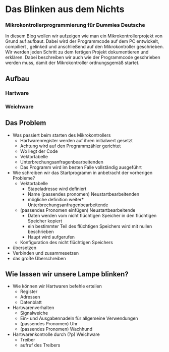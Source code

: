 # Das Blinken aus dem Nichts
### Mikrokontrollerprogrammierung für ~~Dummies~~ Deutsche

In diesem Blog wollen wir aufzeigen wie man ein Mikrokontrollerprojekt von Grund auf aufbaut. Dabei wird der Programmcode auf dem PC entwickelt, compiliert , gelinked und anschließend auf den Mikrokontroller geschrieben. Wir werden jeden Schritt zu dem fertigen Projekt dokumentieren und erklären. Dabei beschreiben wir auch wie der Programmcode geschrieben werden muss, damit der Mikrokontroller ordnungsgemäß startet. 

## Aufbau
### Hartware
### Weichware

## Das Problem
* Was passiert beim starten des Mikrokontrollers
  * Hartwarenregister werden auf ihren initialwert gesetzt
  * Achtung wird auf den Programmzähler gerichtet
  * Wo liegt der Code
  * Vektortabelle
  * Unterbrechungsanfragenbearbeitenden
  * Das Programm wird im besten Falle vollständig ausgeführt
* Wie schreiben wir das Startprogramm in anbetracht der vorherigen Probleme?
  * Vektortabelle
    * Stapeladresse wird definiert
    * Name (passendes pronomen) Neustartbearbeitenden 
    * mögliche definition weiter* Unterbrechungsanfragenbearbeitende 
  * (passendes Pronomen einfügen) Neustartbearbeitende
    * Daten werden vom nicht flüchtigen Speicher in den flüchtigen Speicher kopiert
    * ein bestimmter Teil des flüchtigen Speichers wird mit nullen beschrieben
    * Haupt wird aufgerufen
  * Konfiguration des nicht flüchtigen Speichers
* übersetzen
* Verbinden und zusammesetzen
* das große Úberschreiben

## Wie lassen wir unsere Lampe blinken?
* Wie können wir Hartwaren befehle erteilen
  * Register
  * Adressen
  * Datenblatt
* Hartwarenverhalten
  * Signalweiche
  * Ein- und Ausgabennadeln für allgemeine Verwendungen
  * (passendes Pronomen) Uhr
  * (passendes Pronomen) Wachhund
* Hartwarenkontrolle durch (?p) Weichware
  * Treiber
  * aufruf des Treibers
